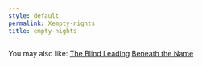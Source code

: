 ```yaml
---
style: default
permalink: Xempty-nights
title: empty-nights
---
```

You may also like:
[The Blind Leading](http://scp-wiki.net/the-blind-leading)
[Beneath the Name](http://scp-wiki.net/beneath-the-name)